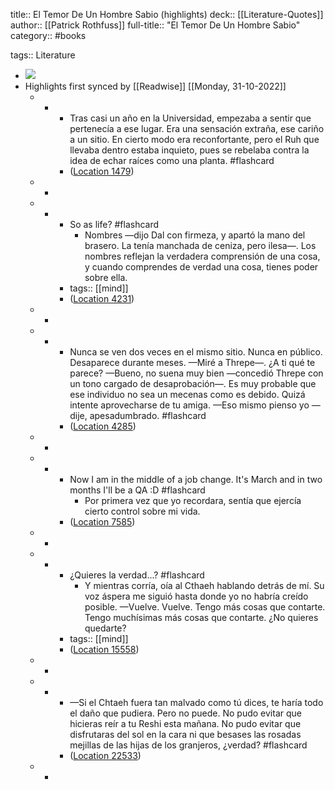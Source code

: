 title:: El Temor De Un Hombre Sabio (highlights)
deck:: [[Literature-Quotes]]
author:: [[Patrick Rothfuss]]
full-title:: "El Temor De Un Hombre Sabio"
category:: #books

tags:: Literature

- ![](https://images-na.ssl-images-amazon.com/images/I/51fB5GCrhML._SL200_.jpg)
- Highlights first synced by [[Readwise]] [[Monday, 31-10-2022]]
	- -
		- Tras casi un año en la Universidad, empezaba a sentir que pertenecía a ese lugar. Era una sensación extraña, ese cariño a un sitio. En cierto modo era reconfortante, pero el Ruh que llevaba dentro estaba inquieto, pues se rebelaba contra la idea de echar raíces como una planta. #flashcard
		- ([Location 1479](https://readwise.io/to_kindle?action=open&asin=B006BD49ZC&location=1479))
	- -
	- -
		- So as life? #flashcard
			- Nombres —dijo Dal con firmeza, y apartó la mano del brasero. La tenía manchada de ceniza, pero ilesa—. Los nombres reflejan la verdadera comprensión de una cosa, y cuando comprendes de verdad una cosa, tienes poder sobre ella.
		- tags:: [[mind]]
		- ([Location 4231](https://readwise.io/to_kindle?action=open&asin=B006BD49ZC&location=4231))
	- -
	- -
		- Nunca se ven dos veces en el mismo sitio. Nunca en público. Desaparece durante meses. —Miré a Threpe—. ¿A ti qué te parece? —Bueno, no suena muy bien —concedió Threpe con un tono cargado de desaprobación—. Es muy probable que ese individuo no sea un mecenas como es debido. Quizá intente aprovecharse de tu amiga. —Eso mismo pienso yo —dije, apesadumbrado. #flashcard
		- ([Location 4285](https://readwise.io/to_kindle?action=open&asin=B006BD49ZC&location=4285))
	- -
	- -
		- Now I am in the middle of a job change. It's March and in two months I'll be a QA :D #flashcard
			- Por primera vez que yo recordara, sentía que ejercía cierto control sobre mi vida.
		- ([Location 7585](https://readwise.io/to_kindle?action=open&asin=B006BD49ZC&location=7585))
	- -
	- -
		- ¿Quieres la verdad...? #flashcard
			- Y mientras corría, oía al Cthaeh hablando detrás de mí. Su voz áspera me siguió hasta donde yo no habría creído posible. —Vuelve. Vuelve. Tengo más cosas que contarte. Tengo muchísimas más cosas que contarte. ¿No quieres quedarte?
		- tags:: [[mind]]
		- ([Location 15558](https://readwise.io/to_kindle?action=open&asin=B006BD49ZC&location=15558))
	- -
	- -
		- —Si el Chtaeh fuera tan malvado como tú dices, te haría todo el daño que pudiera. Pero no puede. No pudo evitar que hicieras reír a tu Reshi esta mañana. No pudo evitar que disfrutaras del sol en la cara ni que besases las rosadas mejillas de las hijas de los granjeros, ¿verdad? #flashcard
		- ([Location 22533](https://readwise.io/to_kindle?action=open&asin=B006BD49ZC&location=22533))
	- -